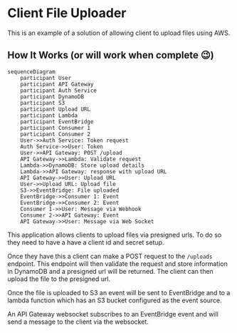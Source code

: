 # Client File Uploader

This is an example of a solution of allowing client to upload files using AWS.

## How It Works (or will work when complete 😉)

```mermaid
sequenceDiagram
    participant User
    participant API Gateway
    participant Auth Service
    participant DynamoDB
    participant S3
    participant Upload URL
    participant Lambda
    participant EventBridge
    participant Consumer 1
    participant Consumer 2
    User->>Auth Service: Token request
    Auth Service->>User: Token
    User->>API Gateway: POST /upload
    API Gateway->>Lambda: Validate request
    Lambda->>DynamoDB: Store upload details
    Lambda->>API Gateway: response with upload URL
    API Gateway->>User: Upload URL
    User->>Upload URL: Upload file
    S3->>EventBridge: File uploaded
    EventBridge->>Consumer 1: Event
    EventBridge->>Consumer 2: Event
    Consumer 1->>User: Message via Webhook
    Consumer 2->>API Gateway: Event
    API Gateway->>User: Message via Web Socket
```

This application allows clients to upload files via presigned urls. To do so they need to have a have a client id and secret setup.

Once they have this a client can make a POST request to the `/uploads` endpoint. This endpoint will then validate the request and store information in DynamoDB and a presigned url will be returned. The client can then upload the file to the presigned url.

Once the file is uploaded to S3 an event will be sent to EventBridge and to a lambda function which has an S3 bucket configured as the event source.

An API Gateway websocket subscribes to an EventBridge event and will send a message to the client via the websocket.
